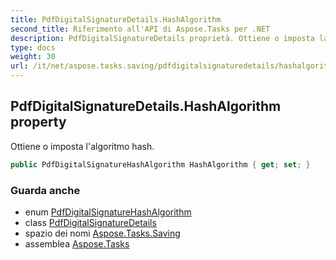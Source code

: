 ```yaml
---
title: PdfDigitalSignatureDetails.HashAlgorithm
second_title: Riferimento all'API di Aspose.Tasks per .NET
description: PdfDigitalSignatureDetails proprietà. Ottiene o imposta lalgoritmo hash.
type: docs
weight: 30
url: /it/net/aspose.tasks.saving/pdfdigitalsignaturedetails/hashalgorithm/
---
```

## PdfDigitalSignatureDetails.HashAlgorithm property

Ottiene o imposta l'algoritmo hash.

```csharp
public PdfDigitalSignatureHashAlgorithm HashAlgorithm { get; set; }
```

### Guarda anche

* enum [PdfDigitalSignatureHashAlgorithm](../../pdfdigitalsignaturehashalgorithm/)
* class [PdfDigitalSignatureDetails](../)
* spazio dei nomi [Aspose.Tasks.Saving](../../pdfdigitalsignaturedetails/)
* assemblea [Aspose.Tasks](../../../)


